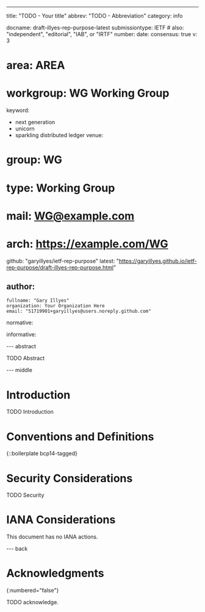 ---
title: "TODO - Your title"
abbrev: "TODO - Abbreviation"
category: info

docname: draft-illyes-rep-purpose-latest
submissiontype: IETF  # also: "independent", "editorial", "IAB", or "IRTF"
number:
date:
consensus: true
v: 3
# area: AREA
# workgroup: WG Working Group
keyword:
 - next generation
 - unicorn
 - sparkling distributed ledger
venue:
#  group: WG
#  type: Working Group
#  mail: WG@example.com
#  arch: https://example.com/WG
  github: "garyillyes/ietf-rep-purpose"
  latest: "https://garyillyes.github.io/ietf-rep-purpose/draft-illyes-rep-purpose.html"

author:
 -
    fullname: "Gary Illyes"
    organization: Your Organization Here
    email: "51719901+garyillyes@users.noreply.github.com"

normative:

informative:


--- abstract

TODO Abstract


--- middle

# Introduction

TODO Introduction


# Conventions and Definitions

{::boilerplate bcp14-tagged}


# Security Considerations

TODO Security


# IANA Considerations

This document has no IANA actions.


--- back

# Acknowledgments
{:numbered="false"}

TODO acknowledge.
